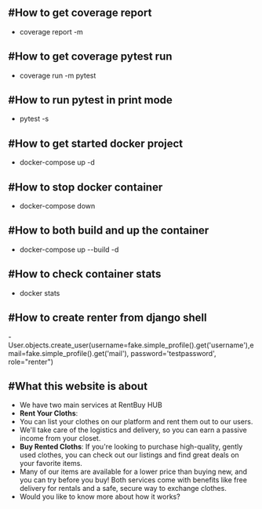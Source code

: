 #How to get coverage report
-
- coverage report -m

#How to get coverage pytest run
-
- coverage run -m pytest

#How to run pytest in print mode
-
- pytest -s

#How to get started docker project
-
- docker-compose up -d

#How to stop docker container
-
- docker-compose down

#How to both build and up the container
-
- docker-compose up --build -d

#How to check container stats
-
- docker stats <container id>

#How to create renter from django shell
- 
-User.objects.create_user(username=fake.simple_profile().get('username'),email=fake.simple_profile().get('mail'), password='testpassword', role="renter")

#What this website is about
- 
- We have two main services at RentBuy HUB
- **Rent Your Cloths**:
- You can list your clothes on our platform and rent them out to our users. 
- We'll take care of the logistics and delivery, so you can earn a passive income from your closet. 
- **Buy Rented Cloths**: If you're looking to purchase high-quality, gently used clothes, you can check out our listings and find great deals on your favorite items.
- Many of our items are available for a lower price than buying new, and you can try before you buy! Both services come with benefits like free delivery for rentals and a safe, secure way to exchange clothes.
- Would you like to know more about how it works?